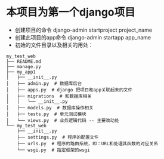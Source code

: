 # 本项目为第一个django项目
- 创建项目的命令 django-admin startproject project_name
- 创建此项目的app命令 django-admin startapp app_name
- 初始的文件目录以及相关的用处：
```
my_test_web 
├── README.md
├── manage.py
├── my_app1
│   ├── __init__.py
│   ├── admin.py  # 数据库后台
│   ├── apps.py  # django 把项目和app关联起来的文件
│   ├── migrations  # 和数据库相关
│   │   └── __init__.py
│   ├── models.py  # 数据库操作相关
│   ├── tests.py  # 单元测试模块
│   └── views.py  # 业务逻辑代码 -- 主要改动处
└── my_test_web
    ├── __init__.py
    ├── settings.py  # 程序的配置文件
    ├── urls.py  # 程序的路由系统，即：URL和处理其函数的对应关系
    └── wsgi.py  # 指定框架的wsgi
```